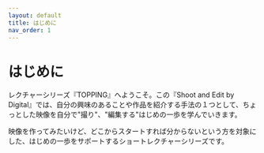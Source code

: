 ```yaml
---
layout: default
title: はじめに
nav_order: 1
---
```


# はじめに

レクチャーシリーズ『TOPPING』へようこそ。この『Shoot and Edit by Digital』では、自分の興味のあることや作品を紹介する手法の１つとして、ちょっとした映像を自分で"撮り"、"編集する"はじめの一歩を学んでいきます。

映像を作ってみたいけど、どこからスタートすれば分からないという方を対象にした、はじめの一歩をサポートするショートレクチャーシリーズです。
